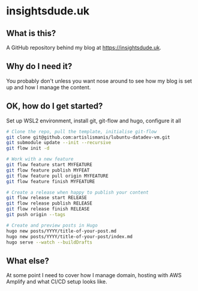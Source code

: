 # insightsdude.uk

## What is this?

A GitHub repository behind my blog at https://insightsdude.uk. 

## Why do I need it?

You probably don't unless you want nose around to see how my blog is set up and how I manage the content. 

## OK, how do I get started?

Set up WSL2 environment, install git, git-flow and hugo, configure it all

```bash
# Clone the repo, pull the template, initialise git-flow
git clone git@github.com:artislismanis/lubuntu-datadev-vm.git
git submodule update --init --recursive
git flow init -d 

# Work with a new feature
git flow feature start MYFEATURE
git flow feature publish MYFEAT
git flow feature pull origin MYFEATURE
git flow feature finish MYFEATURE

# Create a release when happy to publish your content
git flow release start RELEASE
git flow release publish RELEASE
git flow release finish RELEASE
git push origin --tags

# Create and preview posts in Hugo 
hugo new posts/YYYY/title-of-your-post.md
hugo new posts/YYYY/title-of-your-post/index.md
hugo serve --watch --buildDrafts
```

## What else?

At some point I need to cover how I manage domain, hosting with AWS Amplify and what CI/CD setup looks like. 